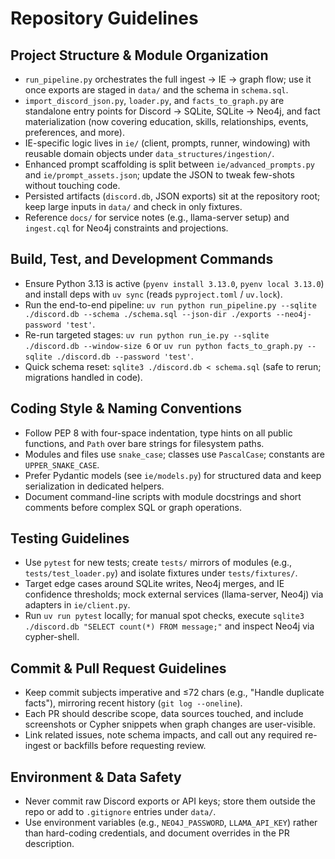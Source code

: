 # Repository Guidelines

## Project Structure & Module Organization
- `run_pipeline.py` orchestrates the full ingest → IE → graph flow; use it once exports are staged in `data/` and the schema in `schema.sql`.
- `import_discord_json.py`, `loader.py`, and `facts_to_graph.py` are standalone entry points for Discord → SQLite, SQLite → Neo4j, and fact materialization (now covering education, skills, relationships, events, preferences, and more).
- IE-specific logic lives in `ie/` (client, prompts, runner, windowing) with reusable domain objects under `data_structures/ingestion/`.
- Enhanced prompt scaffolding is split between `ie/advanced_prompts.py` and `ie/prompt_assets.json`; update the JSON to tweak few-shots without touching code.
- Persisted artifacts (`discord.db`, JSON exports) sit at the repository root; keep large inputs in `data/` and check in only fixtures.
- Reference `docs/` for service notes (e.g., llama-server setup) and `ingest.cql` for Neo4j constraints and projections.

## Build, Test, and Development Commands
- Ensure Python 3.13 is active (`pyenv install 3.13.0`, `pyenv local 3.13.0`) and install deps with `uv sync` (reads `pyproject.toml` / `uv.lock`).
- Run the end-to-end pipeline: `uv run python run_pipeline.py --sqlite ./discord.db --schema ./schema.sql --json-dir ./exports --neo4j-password 'test'`.
- Re-run targeted stages: `uv run python run_ie.py --sqlite ./discord.db --window-size 6` or `uv run python facts_to_graph.py --sqlite ./discord.db --password 'test'`.
- Quick schema reset: `sqlite3 ./discord.db < schema.sql` (safe to rerun; migrations handled in code).

## Coding Style & Naming Conventions
- Follow PEP 8 with four-space indentation, type hints on all public functions, and `Path` over bare strings for filesystem paths.
- Modules and files use `snake_case`; classes use `PascalCase`; constants are `UPPER_SNAKE_CASE`.
- Prefer Pydantic models (see `ie/models.py`) for structured data and keep serialization in dedicated helpers.
- Document command-line scripts with module docstrings and short comments before complex SQL or graph operations.

## Testing Guidelines
- Use `pytest` for new tests; create `tests/` mirrors of modules (e.g., `tests/test_loader.py`) and isolate fixtures under `tests/fixtures/`.
- Target edge cases around SQLite writes, Neo4j merges, and IE confidence thresholds; mock external services (llama-server, Neo4j) via adapters in `ie/client.py`.
- Run `uv run pytest` locally; for manual spot checks, execute `sqlite3 ./discord.db "SELECT count(*) FROM message;"` and inspect Neo4j via cypher-shell.

## Commit & Pull Request Guidelines
- Keep commit subjects imperative and ≤72 chars (e.g., "Handle duplicate facts"), mirroring recent history (`git log --oneline`).
- Each PR should describe scope, data sources touched, and include screenshots or Cypher snippets when graph changes are user-visible.
- Link related issues, note schema impacts, and call out any required re-ingest or backfills before requesting review.

## Environment & Data Safety
- Never commit raw Discord exports or API keys; store them outside the repo or add to `.gitignore` entries under `data/`.
- Use environment variables (e.g., `NEO4J_PASSWORD`, `LLAMA_API_KEY`) rather than hard-coding credentials, and document overrides in the PR description.
